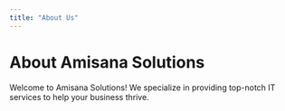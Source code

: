 ```yaml
---
title: "About Us"
---
```


# About Amisana Solutions

Welcome to Amisana Solutions! We specialize in providing top-notch IT services to help your business thrive.
